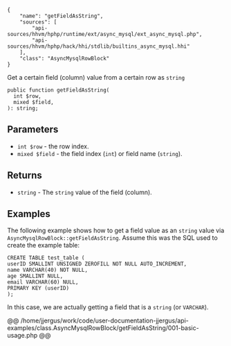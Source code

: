 ``` yamlmeta
{
    "name": "getFieldAsString",
    "sources": [
        "api-sources/hhvm/hphp/runtime/ext/async_mysql/ext_async_mysql.php",
        "api-sources/hhvm/hphp/hack/hhi/stdlib/builtins_async_mysql.hhi"
    ],
    "class": "AsyncMysqlRowBlock"
}
```




Get a certain field (column) value from a certain row as ` string `




``` Hack
public function getFieldAsString(
  int $row,
  mixed $field,
): string;
```




## Parameters




+ ` int $row ` - the row index.
+ ` mixed $field ` - the field index (`` int ``) or field name (``` string ```).




## Returns




* ` string ` - The `` string `` value of the field (column).




## Examples




The following example shows how to get a field value as an ` string ` value via `` AsyncMysqlRowBlock::getFieldAsString ``. Assume this was the SQL used to create the example table:




```
CREATE TABLE test_table (
userID SMALLINT UNSIGNED ZEROFILL NOT NULL AUTO_INCREMENT,
name VARCHAR(40) NOT NULL,
age SMALLINT NULL,
email VARCHAR(60) NULL,
PRIMARY KEY (userID)
);
```




In this case, we are actually getting a field that is a ` string ` (or `` VARCHAR ``).







@@ /home/jjergus/work/code/user-documentation-jjergus/api-examples/class.AsyncMysqlRowBlock/getFieldAsString/001-basic-usage.php @@
<!-- HHAPIDOC -->
